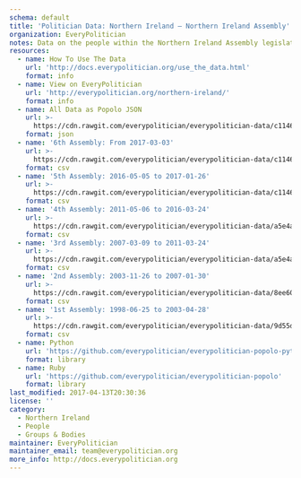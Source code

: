 ```yaml
---
schema: default
title: 'Politician Data: Northern Ireland — Northern Ireland Assembly'
organization: EveryPolitician
notes: Data on the people within the Northern Ireland Assembly legislature of Northern Ireland.
resources:
  - name: How To Use The Data
    url: 'http://docs.everypolitician.org/use_the_data.html'
    format: info
  - name: View on EveryPolitician
    url: 'http://everypolitician.org/northern-ireland/'
    format: info
  - name: All Data as Popolo JSON
    url: >-
      https://cdn.rawgit.com/everypolitician/everypolitician-data/c1146a87c38119afe05aa16739bce2638bcde3e9/data/Northern_Ireland/Assembly/ep-popolo-v1.0.json
    format: json
  - name: '6th Assembly: From 2017-03-03'
    url: >-
      https://cdn.rawgit.com/everypolitician/everypolitician-data/c1146a87c38119afe05aa16739bce2638bcde3e9/data/Northern_Ireland/Assembly/term-6.csv
    format: csv
  - name: '5th Assembly: 2016-05-05 to 2017-01-26'
    url: >-
      https://cdn.rawgit.com/everypolitician/everypolitician-data/c1146a87c38119afe05aa16739bce2638bcde3e9/data/Northern_Ireland/Assembly/term-5.csv
    format: csv
  - name: '4th Assembly: 2011-05-06 to 2016-03-24'
    url: >-
      https://cdn.rawgit.com/everypolitician/everypolitician-data/a5e4a17fa2e22ca2004e4e191243ae6682f7bea4/data/Northern_Ireland/Assembly/term-4.csv
    format: csv
  - name: '3rd Assembly: 2007-03-09 to 2011-03-24'
    url: >-
      https://cdn.rawgit.com/everypolitician/everypolitician-data/a5e4a17fa2e22ca2004e4e191243ae6682f7bea4/data/Northern_Ireland/Assembly/term-3.csv
    format: csv
  - name: '2nd Assembly: 2003-11-26 to 2007-01-30'
    url: >-
      https://cdn.rawgit.com/everypolitician/everypolitician-data/8ee601df54fbb092b0d50a988cc22e4091de7855/data/Northern_Ireland/Assembly/term-2.csv
    format: csv
  - name: '1st Assembly: 1998-06-25 to 2003-04-28'
    url: >-
      https://cdn.rawgit.com/everypolitician/everypolitician-data/9d55dfb10b62edbbff5863dcec330f9663f3f7d0/data/Northern_Ireland/Assembly/term-1.csv
    format: csv
  - name: Python
    url: 'https://github.com/everypolitician/everypolitician-popolo-python'
    format: library
  - name: Ruby
    url: 'https://github.com/everypolitician/everypolitician-popolo'
    format: library
last_modified: 2017-04-13T20:30:36
license: ''
category:
  - Northern Ireland
  - People
  - Groups & Bodies
maintainer: EveryPolitician
maintainer_email: team@everypolitician.org
more_info: http://docs.everypolitician.org
---
```


